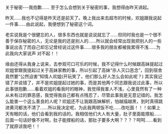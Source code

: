 关于秘密---我抱歉……
至于怎么会想到关于秘密的事，我想得由昨天讲起。

昨天……我也不记得是昨天还是前天了。晚上我出来去超市的时候，欢姐跟我说起一件事……由此说起，我便想到了秘密这个词。

老实说我是个很健忘的人，很多东西也就是说说就忘了……但同时我也是一个很不善于保存秘密的人，无论是我的还是别人的……所以就会经常出现我把别人的一些事说出去了而自己却忘记曾经说过这件事……很多我的朋友都被我累得不浅……为此我向大家说声
对不起！！

 


缘由还得从我身上说来，去参观可口可乐的时候，我不记得什么时候跟高妹提起过欢姐曾跟我提起过关于高妹家教的事，所以引起了高妹“杀人灭口恶念”，回到宿舍竟然要“公然迫害”知情人欢姐(开玩笑了，他们那么好人怎么会如此呢？)
其实我记错了并说错了，并不是欢姐提起过她的事，而是其他两个同志跟我说过此事，所以此事很抱歉……看着欢姐的看我时的眼神，我觉得我害人不浅，心里竟然有了一种从未有过的罪恶感，我觉得我自己都有点残忍了，尽管此事我是无意记错的。我怎么能害一个这么善良的人呢？欢姐还不让我跟高妹解析，怕越描越黑，到时真得跳进黄河都洗不清了……所以我决定呢，为此我两顿饭不吃……改吃面！！！如果上天有眼的话，他们会看到我的话的。我相信他们大人有大量，肚子里面能撑船……后面一句话好像不对啊，肚子能撑船的话，那肚子要多大啊？？？？呵呵……看到了就原谅我吧！！
<!-- ##{"timestamp":1145684372}## -->